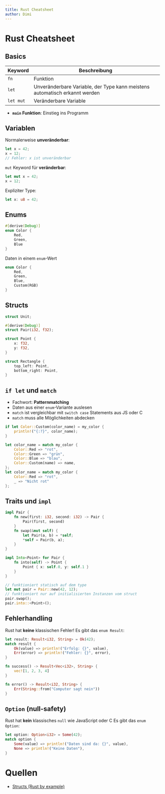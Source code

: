 ```yaml
---
title: Rust Cheatsheet
author: Dimi
---
```


# Rust Cheatsheet

## Basics

| Keyword   | Beschreibung                                                               |
| --------- | -------------------------------------------------------------------------- |
| `fn`      | Funktion                                                                   |
| `let`     | Unveränderbare Variable, der Type kann meistens automatisch erkannt werden |
| `let mut` | Veränderbare Variable                                                      |

- **`main` Funktion**: Einstieg ins Programm

## Variablen

Normalerweise **unveränderbar**:

```rust
let x = 42;
x = 12;
// Fehler: x ist unveränderbar
```

`mut` Keyword für **veränderbar**:

```rust
let mut x = 42;
x = 12;
```

Expliziter Type:

```rust
let x: u8 = 42;
```

## Enums

```rust
#[derive(Debug)]
enum Color {
    Red,
    Green,
    Blue
}
```

Daten in einem `enum`-Wert

```rust
enum Color {
    Red,
    Green,
    Blue,
    Custom(RGB)
}
```

## Structs

```rust
struct Unit;

#[derive(Debug)]
struct Pair(i32, f32);

struct Point {
    x: f32,
    y: f32,
}

struct Rectangle {
    top_left: Point,
    bottom_right: Point,
}
```

## `if let` und `match`

- Fachwort: **Patternmatching**
- Daten aus einer `enum`-Variante auslesen
- `match` ist vergleichbar mit `switch case` Statements aus JS oder C
- `match` muss alle Möglichkeiten abdecken

```rust
if let Color::Custom(color_name) = my_color {
    println!("{:?}", color_name);
}

let color_name = match my_color {
    Color::Red => "rot",
    Color::Green => "grün",
    Color::Blue => "blau",
    Color::Custom(name) => name,
};
let color_name = match my_color {
    Color::Red => "rot",
    _ => "Nicht rot"
};
```

## Traits und `impl`

```rust
impl Pair {
    fn new(first: i32, second: i32) -> Pair {
        Pair(first, second)
    }
    fn swap(&mut self) {
        let Pair(a, b) = *self;
        *self = Pair(b, a);
    }
}

impl Into<Point> for Pair {
    fn into(self) -> Point {
        Point { x: self.0, y: self.1 }
    }
}

// funktioniert statisch auf dem type
let mut pair = Pair::new(42, 12);
// funktioniert nur auf initialisierten Instanzen vom struct
pair.swap();
pair.into::<Point>();
```

## Fehlerhandling

Rust hat **keine** klassischen Fehler!
Es gibt das `enum Result`:

```rust
let result: Result<i32, String> = Ok(42);
match result {
    Ok(value) => println!("Erfolg: {}", value),
    Err(error) => println!("Fehler: {}", error),
}

fn success() -> Result<Vec<i32>, String> {
    vec![1, 2, 3, 4]
}

fn error() -> Result<i32, String> {
    Err(String::from("Computer sagt nein"))
}
```

## `Option` (null-safety)

Rust hat **kein** klassisches `null` wie JavaScript oder C
Es gibt das `enum Option`:

```rust
let option: Option<i32> = Some(42);
match option {
    Some(value) => println!("Daten sind da: {}", value),
    None => println!("Keine Daten"),
}
```

# Quellen

- [Structs (Rust by example)](https://doc.rust-lang.org/rust-by-example/custom_types/structs.html)
